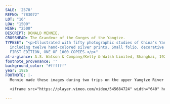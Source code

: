 ```yaml
---
SALE: '2570'
REFNO: "783072"
LOT: "16"
LOW: "1500"
HIGH: "2500"
DESCRIPT: DONALD MENNIE.
CROSSHEAD: The Grandeur of the Gorges of the Yangtze.
TYPESET: "<p>Illustrated with fifty photographic studies of China's Yangtze River,
  including twelve hand-colored silver prints. Small folio, decorative silk binding.
  FIRST EDITION, ONE OF 1000 COPIES.</p>"
at-a-glance: A.S. Watson & Company/Kelly & Walsh Limited, Shanghai, 1926
footnote_provenance: ''
background_color: "#ffffff"
year: 1926
FOOTNOTE: |-
  Mennie made these images during two trips on the upper Yangtze River in China: the first on a steamer from Ichang to Chungking, during poor weather, and the second between Ichang and Wan Hsien. The book ends at Chungking, “the great metropolis of Western China,” 1400 miles from the sea. The city is seen across the 700 yard stretch of turbulent water where the current was so strong it could take an hour to cross.

  <iframe src="https://player.vimeo.com/video/545684724" width="640" height="564" frameborder="0" allow="autoplay; fullscreen" allowfullscreen></iframe>

---
```

